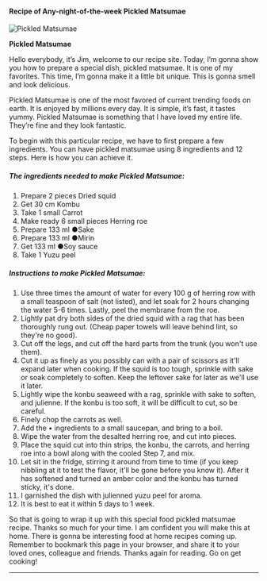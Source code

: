             

#### Recipe of Any-night-of-the-week Pickled Matsumae

![Pickled Matsumae](https://img-global.cpcdn.com/recipes/6722784190267392/751x532cq70/pickled-matsumae-recipe-main-photo.jpg)

**Pickled Matsumae**

Hello everybody, it’s Jim, welcome to our recipe site. Today, I’m gonna show you how to prepare a special dish, pickled matsumae. It is one of my favorites. This time, I’m gonna make it a little bit unique. This is gonna smell and look delicious.

Pickled Matsumae is one of the most favored of current trending foods on earth. It is enjoyed by millions every day. It is simple, it’s fast, it tastes yummy. Pickled Matsumae is something that I have loved my entire life. They’re fine and they look fantastic.

To begin with this particular recipe, we have to first prepare a few ingredients. You can have pickled matsumae using 8 ingredients and 12 steps. Here is how you can achieve it.

##### The ingredients needed to make Pickled Matsumae:

1.  Prepare 2 pieces Dried squid
2.  Get 30 cm Kombu
3.  Take 1 small Carrot
4.  Make ready 6 small pieces Herring roe
5.  Prepare 133 ml ●Sake
6.  Prepare 133 ml ●Mirin
7.  Get 133 ml ●Soy sauce
8.  Take 1 Yuzu peel

##### Instructions to make Pickled Matsumae:

1.  Use three times the amount of water for every 100 g of herring row with a small teaspoon of salt (not listed), and let soak for 2 hours changing the water 5-6 times. Lastly, peel the membrane from the roe.
2.  Lightly pat dry both sides of the dried squid with a rag that has been thoroughly rung out. (Cheap paper towels will leave behind lint, so they're no good).
3.  Cut off the legs, and cut off the hard parts from the trunk (you won't use them).
4.  Cut it up as finely as you possibly can with a pair of scissors as it'll expand later when cooking. If the squid is too tough, sprinkle with sake or soak completely to soften. Keep the leftover sake for later as we'll use it later.
5.  Lightly wipe the konbu seaweed with a rag, sprinkle with sake to soften, and julienne. If the konbu is too soft, it will be difficult to cut, so be careful.
6.  Finely chop the carrots as well.
7.  Add the • ingredients to a small saucepan, and bring to a boil.
8.  Wipe the water from the desalted herring roe, and cut into pieces.
9.  Place the squid cut into thin strips, the konbu, the carrots, and herring roe into a bowl along with the cooled Step 7, and mix.
10.  Let sit in the fridge, stirring it around from time to time (if you keep nibbling at it to test the flavor, it'll be gone before you know it). After it has softened and turned an amber color and the konbu has turned sticky, it's done.
11.  I garnished the dish with julienned yuzu peel for aroma.
12.  It is best to eat it within 5 days to 1 week.

So that is going to wrap it up with this special food pickled matsumae recipe. Thanks so much for your time. I am confident you will make this at home. There is gonna be interesting food at home recipes coming up. Remember to bookmark this page in your browser, and share it to your loved ones, colleague and friends. Thanks again for reading. Go on get cooking!

* * *